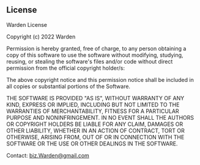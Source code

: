 ## License

Warden License

Copyright (c) 2022 Warden

Permission is hereby granted, free of charge, to any person obtaining a copy
of this software to use the software without modifying, studying, reusing, 
or stealing the software's files and/or code without direct permission from
the official copyright holder/s:

The above copyright notice and this permission notice shall be included in all
copies or substantial portions of the Software.

THE SOFTWARE IS PROVIDED "AS IS", WITHOUT WARRANTY OF ANY KIND, EXPRESS OR
IMPLIED, INCLUDING BUT NOT LIMITED TO THE WARRANTIES OF MERCHANTABILITY,
FITNESS FOR A PARTICULAR PURPOSE AND NONINFRINGEMENT. IN NO EVENT SHALL THE
AUTHORS OR COPYRIGHT HOLDERS BE LIABLE FOR ANY CLAIM, DAMAGES OR OTHER
LIABILITY, WHETHER IN AN ACTION OF CONTRACT, TORT OR OTHERWISE, ARISING FROM,
OUT OF OR IN CONNECTION WITH THE SOFTWARE OR THE USE OR OTHER DEALINGS IN THE
SOFTWARE.

Contact:
biz.Warden@gmail.com
